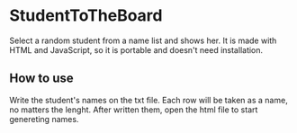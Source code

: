 # StudentToTheBoard
Select a random student from a name list and shows her. It is made with HTML and JavaScript, so it is portable and doesn't need installation.

## How to use
Write the student's names on the txt file. Each row will be taken as a name, no matters the lenght. After written them, open the html file to start genereting names.
